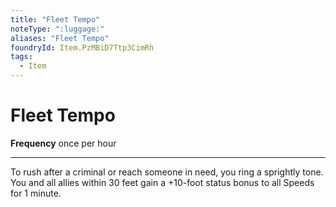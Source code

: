 ```yaml
---
title: "Fleet Tempo"
noteType: ":luggage:"
aliases: "Fleet Tempo"
foundryId: Item.PzMBiD7Ttp3CimRh
tags:
  - Item
---
```


# Fleet Tempo

**Frequency** once per hour

* * *

To rush after a criminal or reach someone in need, you ring a sprightly tone. You and all allies within 30 feet gain a +10-foot status bonus to all Speeds for 1 minute.


